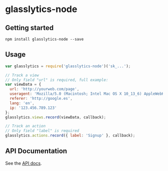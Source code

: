 # glasslytics-node

## Getting started
```
npm install glasslytics-node --save
```

## Usage
```js
var glasslytics = require('glasslytics-node')('sk_...');

// Track a view
// Only field "url" is required, full example:
var viewData = {
  url: 'http://yourweb.com/page',
  useragent: 'Mozilla/5.0 (Macintosh; Intel Mac OS X 10_13_6) AppleWebKit/537.36 (KHTML, like Gecko) Chrome/69.0.3497.100 Safari/537.36',
  referer: 'http://google.es',
  lang: 'en',
  ip: '123.456.789.123'
};
glasslytics.views.record(viewData, callback);

// Track an action
// Only field "label" is required
glasslytics.actions.record({ label: 'Signup' }, callback);
```

## API Documentation
See the [API docs](https://github.com/glasslytics/api-docs).
